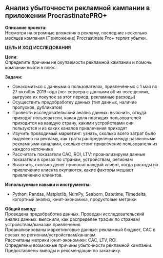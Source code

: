 ﻿## Анализ убыточности рекламной кампании в приложении ProcrastinatePRO+

**Описание проекта:**\
Несмотря на огромные вложения в рекламу, последние несколько месяцев компания (Приложение) Procrastinate Pro+ терпит убытки. 

**ЦЕЛЬ И ХОД ИССЛЕДОВАНИЯ**

**Цели:**\
Определить причины не окупаемости рекламной кампании и помочь компании выйти в плюс.

**Задачи:**
- Ознакомиться с данными о пользователях, привлечённых с 1 мая по 27 октября 2019 года (лог сервера с данными об их посещениях, выгрузка их покупок за этот период, рекламные расходы)
- Осуществить предобработку данных (тип данных, наличие пропусков, дубликатов)
- Провести исследовательский анализ данных: выяснить, откуда приходят пользователи, какая доля платящих пользователей приходится на каждую страну, какими устройствами они пользуются и из каких каналов привлечения приходят
- Изучить проводимый маркетинг: узнать, сколько всего затрат было выделено на рекламу, как траты распределены между различными рекламными каналами, сколько стоит привлечение пользователя из каждого источника
- Рассчитать показатели CAC, ROI, LTV: проанализируем данные показатели в срезах по странам, устройствам, регионам
- Выяснить, сколько денег приносит каждый клиент, когда расходы на привлечение клиента окупаются, какие факторы мешают привлечению клиентов.

**Используемые навыки и инструменты:**
  - Python, Pandas, Matplotlib, NumPy, Seaborn, Datetime, Timedelta, когортный анализ, юнит-экономика, продуктовые метрики

**Общий вывод:**\
Проведена предобработка данных. Проведен исследовательский анализ данных: выяснили, как распределен трафик по странам/устройствам/каналам привлечения.\
Проанализированы маркетинговые данные: рекламный бюджет, CAC в срезах по регионам/устройствам/каналам.\
Рассчитаны метрики юнит-экономики: CAC, LTV, ROI.\
Определены возможные причины убыточности рекламной кампании. Предоставлены выводы и рекомендации по заказчику.

